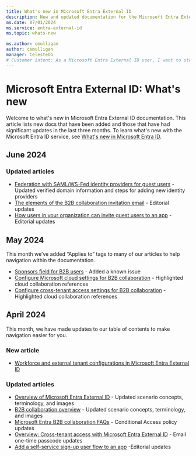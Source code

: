 ```yaml
---
title: What's new in Microsoft Entra External ID
description: New and updated documentation for the Microsoft Entra External ID.
ms.date: 07/01/2024
ms.service: entra-external-id
ms.topic: whats-new

ms.author: cmulligan
author: csmulligan
manager: CelesteDG
# Customer intent: As a Microsoft Entra External ID user, I want to stay updated on the new documentation and significant updates, so that I can stay informed about the changes and improvements in the service.
---
```


# Microsoft Entra External ID: What's new

Welcome to what's new in Microsoft Entra External ID documentation. This article lists new docs that have been added and those that have had significant updates in the last three months. To learn what's new with the Microsoft Entra ID service, see [What's new in Microsoft Entra ID](~/fundamentals/whats-new.md).

## June 2024

### Updated articles

- [Federation with SAML/WS-Fed identity providers for guest users](direct-federation.md) - Updated verified domain information and steps for adding new identity providers
- [The elements of the B2B collaboration invitation email](invitation-email-elements.md) - Editorial updates
- [How users in your organization can invite guest users to an app](add-users-information-worker.md) - Editorial updates


## May 2024

This month we’ve added “Applies to” tags to many of our articles to help navigation within the documentation.

- [Sponsors field for B2B users](/entra/external-id/b2b-sponsors) - Added a known issue
- [Configure Microsoft cloud settings for B2B collaboration](/entra/external-id/cross-cloud-settings) - Highlighted cloud collaboration references
- [Configure cross-tenant access settings for B2B collaboration](/entra/external-id/cross-tenant-access-settings-b2b-collaboration) - Highlighted cloud collaboration references

## April 2024

This month, we have made updates to our table of contents to make navigation easier for you.

### New article

- [Workforce and external tenant configurations in Microsoft Entra External ID](/entra/external-id/tenant-configurations)

### Updated articles

- [Overview of Microsoft Entra External ID](/entra/external-id/external-identities-overview) - Updated scenario concepts, terminology, and images
- [B2B collaboration overview](/entra/external-id/what-is-b2b) - Updated scenario concepts, terminology, and images
- [Microsoft Entra B2B collaboration FAQs](/entra/external-id/faq) - Conditional Access policy updates
- [Overview: Cross-tenant access with Microsoft Entra External ID](/entra/external-id/cross-tenant-access-overview) - Email one-time passcode updates
- [Add a self-service sign-up user flow to an app](/entra/external-id/self-service-sign-up-user-flow) -Editorial updates

